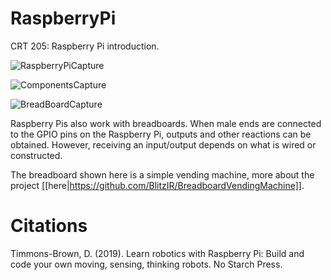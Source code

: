 # RaspberryPi
CRT 205: Raspberry Pi introduction.

![RaspberryPiCapture](https://github.com/user-attachments/assets/2254a463-4b0e-48cb-972b-3b6183975e0b)


![ComponentsCapture](https://github.com/user-attachments/assets/3f89e6a9-7dd6-46ba-9b29-a4c32ac8fcf8)


![BreadBoardCapture](https://github.com/user-attachments/assets/836b26a4-8a82-4d75-952c-6704fb28d617)

Raspberry Pis also work with breadboards. When male ends are connected to the GPIO pins on the Raspberry Pi, outputs and other reactions can be obtained. However, receiving an input/output depends on what is wired or constructed.

The breadboard shown here is a simple vending machine, more about the project [[here|https://github.com/BlitzIR/BreadboardVendingMachine]].


# Citations
Timmons-Brown, D. (2019). Learn robotics with Raspberry Pi: Build and code your own moving, sensing, thinking robots. No Starch Press.
